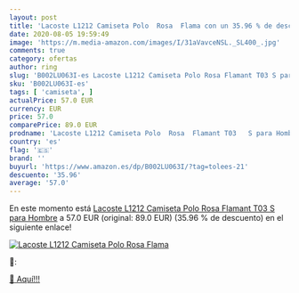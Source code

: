 ```yaml
---
layout: post
title: 'Lacoste L1212 Camiseta Polo  Rosa  Flama con un 35.96 % de descuento'
date: 2020-08-05 19:59:49
image: 'https://m.media-amazon.com/images/I/31aVavceNSL._SL400_.jpg'
comments: true
category: ofertas
author: ring
slug: 'B002LU063I-es Lacoste L1212 Camiseta Polo Rosa Flamant T03 S para Hombre'
sku: 'B002LU063I-es'
tags: [ 'camiseta', ]
actualPrice: 57.0 EUR
currency: EUR
price: 57.0
comparePrice: 89.0 EUR
prodname: 'Lacoste L1212 Camiseta Polo  Rosa  Flamant T03   S para Hombre'
country: 'es'
flag: '🇪🇸'
brand: ''
buyurl: 'https://www.amazon.es/dp/B002LU063I/?tag=tolees-21'
descuento: '35.96'
average: '57.0'
---
```


En este momento está [Lacoste L1212 Camiseta Polo  Rosa  Flamant T03   S para Hombre](https://www.amazon.es/dp/B002LU063I/?tag=tolees-21) a 57.0 EUR (original: 89.0 EUR) (35.96 %  de descuento) en el siguiente enlace!

[![Lacoste L1212 Camiseta Polo  Rosa  Flama](https://m.media-amazon.com/images/I/31aVavceNSL._SL400_.jpg)](https://www.amazon.es/dp/B002LU063I/?tag=tolees-21)

🔎:


[🛒 Aquí!!!](https://www.amazon.es/dp/B002LU063I/?tag=tolees-21)
